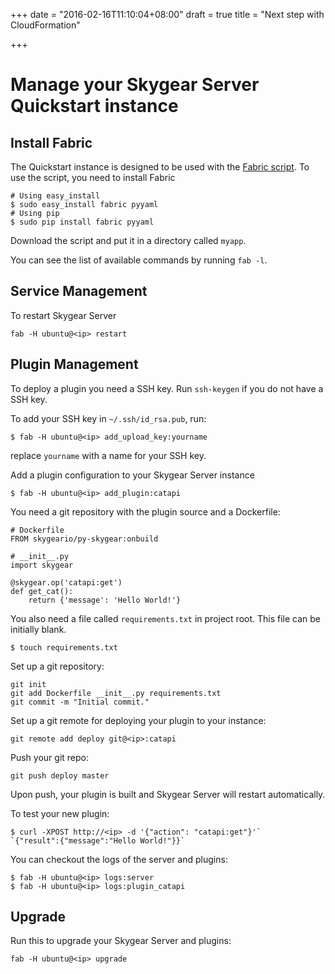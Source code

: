 +++
date = "2016-02-16T11:10:04+08:00"
draft = true
title = "Next step with CloudFormation"

+++

# Manage your Skygear Server Quickstart instance

## Install Fabric

The Quickstart instance is designed to be used with the [Fabric
script](https://raw.githubusercontent.com/skygeario/skygear-server/master/examples/quickstart/fabfile.py).
To use the script, you need to install Fabric

```shell
# Using easy_install
$ sudo easy_install fabric pyyaml
# Using pip
$ sudo pip install fabric pyyaml
```

Download the script and put it in a directory called `myapp`.

You can see the list of available commands by running `fab -l`.

## Service Management

To restart Skygear Server

```shell
fab -H ubuntu@<ip> restart
```

## Plugin Management

To deploy a plugin you need a SSH key. Run `ssh-keygen` if you do not have a SSH
key.

To add your SSH key in `~/.ssh/id_rsa.pub`, run:

```shell
$ fab -H ubuntu@<ip> add_upload_key:yourname
```

replace `yourname` with a name for your SSH key.

Add a plugin configuration to your Skygear Server instance

```shell
$ fab -H ubuntu@<ip> add_plugin:catapi
```

You need a git repository with the plugin source and a Dockerfile:

```
# Dockerfile
FROM skygeario/py-skygear:onbuild

# __init__.py
import skygear

@skygear.op('catapi:get')
def get_cat():
    return {'message': 'Hello World!'}
```

You also need a file called `requirements.txt` in project root. This file can
be initially blank.

```
$ touch requirements.txt
```

Set up a git repository:

```shell
git init
git add Dockerfile __init__.py requirements.txt
git commit -m "Initial commit."
```

Set up a git remote for deploying your plugin to your instance:

```shell
git remote add deploy git@<ip>:catapi
```

Push your git repo:

```shell
git push deploy master
```

Upon push, your plugin is built and Skygear Server will restart automatically.

To test your new plugin:

```shell
$ curl -XPOST http://<ip> -d '{"action": "catapi:get"}'`
`{"result":{"message":"Hello World!"}}`
```

You can checkout the logs of the server and plugins:

```shell
$ fab -H ubuntu@<ip> logs:server
$ fab -H ubuntu@<ip> logs:plugin_catapi
```

## Upgrade

Run this to upgrade your Skygear Server and plugins:

```shell
fab -H ubuntu@<ip> upgrade
```
